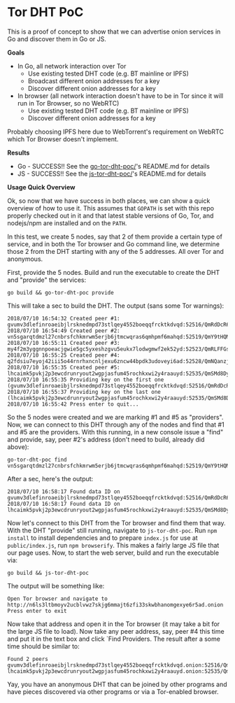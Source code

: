 # Tor DHT PoC

This is a proof of concept to show that we can advertise onion services in Go and discover them in Go or JS.

**Goals**

* In Go, all network interaction over Tor
  * Use existing tested DHT code (e.g. BT mainline or IPFS)
  * Broadcast different onion addresses for a key
  * Discover different onion addresses for a key
* In browser (all network interaction doesn't have to be in Tor since it will run in Tor Browser, so no WebRTC)
  * Use existing tested DHT code (e.g. BT mainline or IPFS)
  * Discover different onion addresses for a key

Probably choosing IPFS here due to WebTorrent's requirement on WebRTC which Tor Browser doesn't implement.

**Results**

* Go - SUCCESS!! See the [go-tor-dht-poc/](go-tor-dht-poc)'s README.md for details
* JS - SUCCESS!! See the [js-tor-dht-poc/](js-tor-dht-poc)'s README.md for details

**Usage Quick Overview**

Ok, so now that we have success in both places, we can show a quick overview of how to use it. This assumes that
`GOPATH` is set with this repo properly checked out in it and that latest stable versions of Go, Tor, and nodejs/npm are
installed and on the `PATH`.

In this test, we create 5 nodes, say that 2 of them provide a certain type of service, and in both the Tor browser and
Go command line, we determine those 2 from the DHT starting with any of the 5 addresses. All over Tor and anonymous.

First, provide the 5 nodes. Build and run the executable to create the DHT and "provide" the services:

    go build && go-tor-dht-poc provide

This will take a sec to build the DHT. The output (sans some Tor warnings):

    2018/07/10 16:54:32 Created peer #1: gvumv3dlefinroaeibjlrsknedmpd73stlqey4552boeqqfrcktkdvqd:52516/QmRdDcR647RjC7UkdZXiodAQoXQuqjiiR9wXas4RBhw71x
    2018/07/10 16:54:49 Created peer #2: vn5sgarqtdmzl27cnbrsfchkmrwm5erjb6jtmcwqras6qmhpmf6mahqd:52519/QmY9tHQMGUVg7xBnLiKGN81J9DCrns5KS4jK8wn8CwqHym
    2018/07/10 16:55:11 Created peer #3: my4f2m3yggnnpoeacjgwie5gc5yxeshzgvu5eukx7lodwgmwf2ek52yd:52523/QmRLFFGsVv6uq1WbHhZjA2gknRUwQTyLGdiTAs344egWp8
    2018/07/10 16:55:25 Created peer #4: q2fdsiu7eyoj42iii5o44rnrhxncnljexu6zncw44bpdk3udoveyi6ad:52528/QmNQanzjr862heY5ndTuMQPhbEa8GfyniVk6dhkoGXb5MS
    2018/07/10 16:55:35 Created peer #5: lhcaimk5pvkj2p3ewcdrunryout2wgpjasfum45rochkxwi2y4raauyd:52535/QmSMd8DytSqkAJunHfbG4phedaDs3ugmGFMZY3e3UyePJG
    2018/07/10 16:55:35 Providing key on the first one (gvumv3dlefinroaeibjlrsknedmpd73stlqey4552boeqqfrcktkdvqd:52516/QmRdDcR647RjC7UkdZXiodAQoXQuqjiiR9wXas4RBhw71x)
    2018/07/10 16:55:37 Providing key on the last one (lhcaimk5pvkj2p3ewcdrunryout2wgpjasfum45rochkxwi2y4raauyd:52535/QmSMd8DytSqkAJunHfbG4phedaDs3ugmGFMZY3e3UyePJG)
    2018/07/10 16:55:42 Press enter to quit...

So the 5 nodes were created and we are marking #1 and #5 as "providers". Now, we can connect to this DHT through any of
the nodes and find that #1 and #5 are the providers. With this running, in a new console issue a "find" and provide,
say, peer #2's address (don't need to build, already did above):

    go-tor-dht-poc find vn5sgarqtdmzl27cnbrsfchkmrwm5erjb6jtmcwqras6qmhpmf6mahqd:52519/QmY9tHQMGUVg7xBnLiKGN81J9DCrns5KS4jK8wn8CwqHym

After a sec, here's the output:

    2018/07/10 16:58:17 Found data ID on gvumv3dlefinroaeibjlrsknedmpd73stlqey4552boeqqfrcktkdvqd:52516/QmRdDcR647RjC7UkdZXiodAQoXQuqjiiR9wXas4RBhw71x
    2018/07/10 16:58:17 Found data ID on lhcaimk5pvkj2p3ewcdrunryout2wgpjasfum45rochkxwi2y4raauyd:52535/QmSMd8DytSqkAJunHfbG4phedaDs3ugmGFMZY3e3UyePJG

Now let's connect to this DHT from the Tor browser and find them that way. With the DHT "provide" still running,
navigate to `js-tor-dht-poc`. Run `npm install` to install dependencies and to prepare `index.js` for use at
`public/index.js`, run `npm browserify`. This makes a fairly large JS file that our page uses. Now, to start the web
server, build and run the executable via:

    go build && js-tor-dht-poc

The output will be something like:

    Open Tor browser and navigate to http://n6ls3ltbmoyv2ucblvwz7skjg6mmajt6zfi33skwbhanomgexye6r5ad.onion
    Press enter to exit

Now take that address and open it in the Tor browser (it may take a bit for the large JS file to load). Now take any
peer address, say, peer #4 this time and put it in the text box and click `Find Providers. The result after a some time
should be similar to:

    Found 2 peers
    gvumv3dlefinroaeibjlrsknedmpd73stlqey4552boeqqfrcktkdvqd.onion:52516/QmRdDcR647RjC7UkdZXiodAQoXQuqjiiR9wXas4RBhw71x
    lhcaimk5pvkj2p3ewcdrunryout2wgpjasfum45rochkxwi2y4raauyd.onion:52535/QmSMd8DytSqkAJunHfbG4phedaDs3ugmGFMZY3e3UyePJG

Yay, you have an anonymous DHT that can be joined by other programs and have pieces discovered via other programs or via
a Tor-enabled browser.